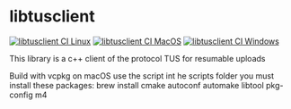 # libtusclient
[![libtusclient CI Linux](https://github.com/Cadons/libtusclient/actions/workflows/linux-workflow.yml/badge.svg)](https://github.com/Cadons/libtusclient/actions/workflows/linux-workflow.yml) 
[![libtusclient CI MacOS](https://github.com/Cadons/libtusclient/actions/workflows/mac-workflow.yml/badge.svg)](https://github.com/Cadons/libtusclient/actions/workflows/mac-workflow.yml) 
[![libtusclient CI Windows](https://github.com/Cadons/libtusclient/actions/workflows/windows-workflow.yml/badge.svg)](https://github.com/Cadons/libtusclient/actions/workflows/windows-workflow.yml)

This library is a c++ client of the protocol TUS for resumable uploads

Build with vcpkg on macOS
use the script int he scripts folder
you must install these packages:
brew install cmake autoconf automake libtool pkg-config m4 